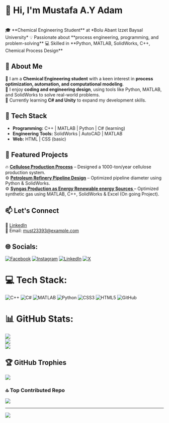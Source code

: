 # 👋 Hi, I'm Mustafa A.Y Adam  
<br/>
🎓 **Chemical Engineering Student** at *Bolu Abant Izzet Baysal University*  
💡 Passionate about **process engineering, programming, and problem-solving**  
💻 Skilled in **Python, MATLAB, SolidWorks, C++, Chemical Process Design**  

## 🚀 About Me  
🔹 I am a **Chemical Engineering student** with a keen interest in **process optimization, automation, and computational modeling**.  
🔹 I enjoy **coding and engineering design**, using tools like Python, MATLAB, and SolidWorks to solve real-world problems.  
🔹 Currently learning **C# and Unity** to expand my development skills.  

## 🔧 Tech Stack  
- **Programming:** C++ | MATLAB | Python | C# (learning)  
- **Engineering Tools:** SolidWorks | AutoCAD | MATLAB  
- **Web:** HTML | CSS (basic)  

## 📌 Featured Projects  
🔥 **[Cellulose Production Process](https://github.com/mustafachemeng/cellulose-project)** – Designed a 1000-ton/year cellulose production system.  
⚙️ **[Petroleum Refinery Pipeline Design](https://github.com/mustafaChemEng/Crude-Oil-Pipeline-System-Design.git)** – Optimized pipeline diameter using Python & SolidWorks.  
⚙️ **[Syngas Production as Energy Renewable energy Sources ](https://github.com/mustafaChemEng/Syngas-Production-Process.git)** – Optimized synthetic gas using MATLAB, C++, SolidWorks & Excel (On going Project).  


## 📫 Let's Connect  
🔗 [LinkedIn](https://www.linkedin.com/in/mustafa-ali-2b5624257/)  
📧 Email: must23393@example.com  

## 🌐 Socials:
[![Facebook](https://img.shields.io/badge/Facebook-%231877F2.svg?logo=Facebook&logoColor=white)](https://facebook.com/https://www.facebook.com/profile.php?id=100066618020433) [![Instagram](https://img.shields.io/badge/Instagram-%23E4405F.svg?logo=Instagram&logoColor=white)](https://instagram.com/https://www.instagram.com/c_jay_233/) [![LinkedIn](https://img.shields.io/badge/LinkedIn-%230077B5.svg?logo=linkedin&logoColor=white)](https://linkedin.com/in/https://www.linkedin.com/in/mustafa-ali-2b5624257/?lipi=urn%3Ali%3Apage%3Ad_flagship3_notifications%3BgxaKr0oPTcWivI7JDE%2BeMA%3D%3D) [![X](https://img.shields.io/badge/X-black.svg?logo=X&logoColor=white)](https://x.com/https://x.com/Must23393Ali) 

# 💻 Tech Stack:
![C++](https://img.shields.io/badge/C++-00599C?style=for-the-badge&logo=cplusplus&logoColor=white)
![C#](https://img.shields.io/badge/c%23-%23239120.svg?style=for-the-badge&logo=csharp&logoColor=white) ![MATLAB](https://img.shields.io/badge/MATLAB-0076A8?style=for-the-badge&logo=Mathworks&logoColor=white)
 ![Python](https://img.shields.io/badge/python-3670A0?style=for-the-badge&logo=python&logoColor=ffdd54) ![CSS3](https://img.shields.io/badge/css3-%231572B6.svg?style=for-the-badge&logo=css3&logoColor=white) ![HTML5](https://img.shields.io/badge/html5-%23E34F26.svg?style=for-the-badge&logo=html5&logoColor=white) ![GitHub](https://img.shields.io/badge/github-%23121011.svg?style=for-the-badge&logo=github&logoColor=white) 
# 📊 GitHub Stats:
![](https://github-readme-stats.vercel.app/api?username=mustafaChemEng&theme=dark&hide_border=false&include_all_commits=false&count_private=false)<br/>
![](https://github-readme-streak-stats.herokuapp.com/?user=mustafaChemEng&theme=dark&hide_border=false)<br/>
![](https://github-readme-stats.vercel.app/api/top-langs/?username=mustafaChemEng&theme=dark&hide_border=false&include_all_commits=false&count_private=false&layout=compact)

## 🏆 GitHub Trophies
![](https://github-profile-trophy.vercel.app/?username=mustafaChemEng&theme=radical&no-frame=false&no-bg=true&margin-w=4)

### 🔝 Top Contributed Repo
![](https://github-contributor-stats.vercel.app/api?username=mustafaChemEng&limit=5&theme=dark&combine_all_yearly_contributions=true)

---
[![](https://visitcount.itsvg.in/api?id=mustafaChemEng&icon=0&color=0)](https://visitcount.itsvg.in)

<!-- Proudly created with GPRM ( https://gprm.itsvg.in ) -->
